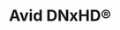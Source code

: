 ---
# If MB is 1, data rates will be treated as they are, meagbytes per seconds, for all calculations. If you set it to 8, it means the data is in megabits per second, and it will be divided by 8 in the selector.
title: Avid DNxHD® 
name: DNxHD
bitrate: constant
MB: 1
Resolutions:
  FHD:
    Res: 1920 x 1080px
    Codec:
      DNxHD 440x:
        60:
          Data: 55
          Bits: "10"
          Chroma: "4:2:2"
        59.94:
          Data: 55
          Bits: "10"
          Chroma: "4:2:2"
        29.97:
          Data: 55
          Bits: "10"
          Chroma: "4:4:4"
      DNxHD 440:
        60:
          Data: 55
          Bits: "8"
          Chroma: "4:2:2"
        59.94:
          Data: 55
          Bits: "8"
          Chroma: "4:2:2"
      DNxHD 290:
        60:
          Data: 36.375
          Bits: "8"
          Chroma: "4:2:2"
        59.94:
          Data: 36.375
          Bits: "8"
          Chroma: "4:2:2"
      DNxHD 90:
        60:
          Data: 11.25
          Bits: "8"
          Chroma: "4:2:2"
        59.94:
          Data: 11.25
          Bits: "8"
          Chroma: "4:2:2"
      DNxHD 365x:
        50:
          Data: 45.875
          Bits: "10"
          Chroma: "4:2:2"
        25:
          Data: 4.5
          Bits: "10"
          Chroma: "4:4:4"
      DNxHD 365:
        50:
          Data: 45.875
          Bits: "8"
          Chroma: "4:2:2"
      DNxHD 240:
        50:
          Data: 30.25
          Bits: "8"
          Chroma: "4:2:2"
      DNxHD 75:
        50:
          Data: 9.375
          Bits: "8"
          Chroma: "4:2:2"
      DNxHD 220x:
        29.97:
          Data: 27.5
          Bits: "10"
          Chroma: "4:2:2"
      DNxHD 220:
        29.97:
          Data: 27.5
          Bits: "8"
          Chroma: "4:2:2"
      DNxHD 145:
        29.97:
          Data: 18.125
          Bits: "8"
          Chroma: "4:2:2"
      DNxHD 100:
        29.97:
          Data: 12.5
          Bits: "8"
          Chroma: "4:2:2"
      DNxHD 185x:
        25:
          Data: 23
          Bits: "10"
          Chroma: "4:2:2"
      DNxHD 185:
        25:
          Data: 23
          Bits: "8"
          Chroma: "4:2:2"
      DNxHD 120:
        25:
          Data: 15.125
          Bits: "8"
          Chroma: "4:2:2"
      DNxHD 85:
        25:
          Data: 10.5
          Bits: "8"
          Chroma: "4:2:2"
      DNxHD 350x:
        24:
          Data: 44
          Bits: "10"
          Chroma: "4:4:4"
        23.976:
          Data: 44
          Bits: "10"
          Chroma: "4:4:4"
      DNxHD 175x:
        24:
          Data: 22
          Bits: "10"
          Chroma: "4:2:2"
      DNxHD 175:
        24:
          Data: 22
          Bits: "8"
          Chroma: "4:2:2"
      DNxHD 115:
        24:
          Data: 14.5
          Bits: "8"
          Chroma: "4:2:2"
      DNxHD 80:
        24:
          Data: 10
          Bits: "8"
          Chroma: "4:2:2"
      DNxHD 36:
        24:
          Data: 4.5
          Bits: "8"
          Chroma: "4:2:2"
      DNxHD 45:
        29.97:
          Data: 5.625
          Bits: "8"
          Chroma: "4:2:2"
  HD:
    Res: 1280 x 720px
    Codec:
      DNxHD 220x:
        59.94:
          Data: 27.5
          Bits: "10"
          Chroma: "4:2:2"
        29.97:
          Data: 27.5
          Bits: "10"
          Chroma: "4:2:2"
      DNxHD 220:
        59.94:
          Data: 27.5
          Bits: "8"
          Chroma: "4:2:2"
        29.97:
          Data: 27.5
          Bits: "8"
          Chroma: "4:2:2"
      DNxHD 145:
        59.94:
          Data: 18.125
          Bits: "8"
          Chroma: "4:2:2"
        29.97:
          Data: 18.125
          Bits: "8"
          Chroma: "4:2:2"
      DNxHD 100:
        59.94:
          Data: 12.5
          Bits: "8"
          Chroma: "4:2:2"
        29.97:
          Data: 12.5
          Bits: "8"
          Chroma: "4:2:2"
      DNxHD 175x:
        50:
          Data: 21.875
          Bits: "10"
          Chroma: "4:2:2"
      DNxHD 175:
        50:
          Data: 21.875
          Bits: "8"
          Chroma: "4:2:2"
      DNxHD 115:
        50:
          Data: 14.375
          Bits: "8"
          Chroma: "4:2:2"
        29.97:
          Data: 14.375
          Bits: "8"
          Chroma: "4:2:2"
      DNxHD 85:
        50:
          Data: 10.625
          Bits: "8"
          Chroma: "4:2:2"
        29.97:
          Data: 10.625
          Bits: "8"
          Chroma: "4:2:2"
      DNxHD 110x:
        29.97:
          Data: 13.75
          Bits: "10"
          Chroma: "4:2:2"
      DNxHD 110:
        29.97:
          Data: 13.75
          Bits: "8"
          Chroma: "4:2:2"
      DNxHD 75:
        29.97:
          Data: 9
          Bits: "8"
          Chroma: "4:2:2"
      DNxHD 50:
        29.97:
          Data: 6.375
          Bits: "8"
          Chroma: "4:2:2"
        23.976:
          Data: 5.125
          Bits: "8"
          Chroma: "4:2:2"
      DNxHD 90x:
        25:
          Data: 11.5
          Bits: "10"
          Chroma: "4:2:2"
      DNxHD 90:
        25:
          Data: 11.5
          Bits: "8"
          Chroma: "4:2:2"
      DNxHD 60:
        25:
          Data: 7.5
          Bits: "8"
          Chroma: "4:2:2"
        23.976:
          Data: 7.25
          Bits: "8"
          Chroma: "4:2:2"
      DNxHD 45:
        25:
          Data: 5.375
          Bits: "8"
          Chroma: "4:2:2"
        23.976:
          Data: 5.375
          Bits: "8"
          Chroma: "4:2:2"
---